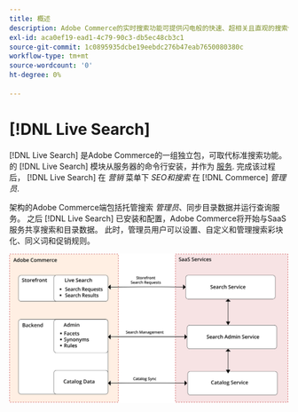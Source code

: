 ```yaml
---
title: 概述
description: Adobe Commerce的实时搜索功能可提供闪电般的快速、超相关且直观的搜索体验。
exl-id: aca0ef19-ead1-4c79-90c3-db5ec48cb3c1
source-git-commit: 1c0895935dcbe19eebdc276b47eab7650080380c
workflow-type: tm+mt
source-wordcount: '0'
ht-degree: 0%

---
```


# [!DNL Live Search]

[!DNL Live Search] 是Adobe Commerce的一组独立包，可取代标准搜索功能。 的 [!DNL Live Search] 模块从服务器的命令行安装，并作为 [服务](../landing/saas.md). 完成该过程后， [!DNL Live Search] 在 *营销* 菜单下 *SEO和搜索* 在 [!DNL Commerce] *管理员*.

架构的Adobe Commerce端包括托管搜索 *管理员*、同步目录数据并运行查询服务。 之后 [!DNL Live Search] 已安装和配置，Adobe Commerce将开始与SaaS服务共享搜索和目录数据。 此时，管理员用户可以设置、自定义和管理搜索彩块化、同义词和促销规则。

![实时搜索架构图](assets/architecture-diagram.svg)
